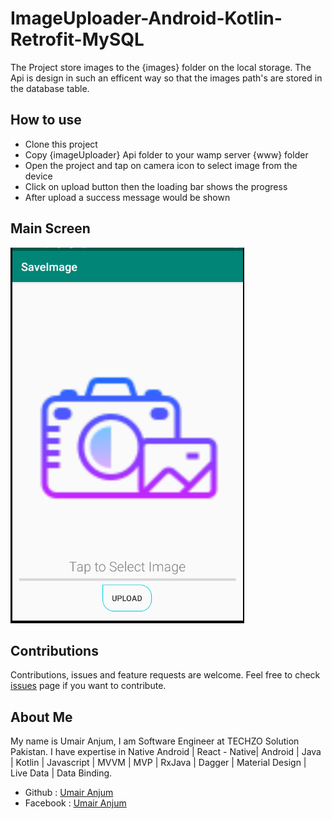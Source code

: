 # ImageUploader-Android-Kotlin-Retrofit-MySQL

The Project store images to the {images} folder on the local storage. The Api is design in such an efficent way so that the images path's are stored in the database table.

## How to use
- Clone this project
- Copy {imageUploader} Api folder to your wamp server {www} folder 
- Open the project and tap on camera icon to select image from the device
- Click on upload button then the loading bar shows the progress
- After upload a success message would be shown

## Main Screen
![](Capture.PNG)

## Contributions 
Contributions, issues and feature requests are welcome.
Feel free to check [issues](https://github.com/UmairAnjum86/ImageUploader-Android-Kotlin/issues "issues") page if you want to contribute.

## About Me
My name is Umair Anjum, I am Software Engineer at TECHZO Solution Pakistan. I have expertise in Native Android | React - Native| Android | Java | Kotlin | Javascript | MVVM | MVP | RxJava | Dagger | Material Design | Live Data | Data Binding.

- Github : [Umair Anjum ](https://github.com/UmairAnjum86 "Umair Anjum")
- Facebook : [Umair Anjum](facebook.com/umair.anjum.357/ "Umair Anjum")



